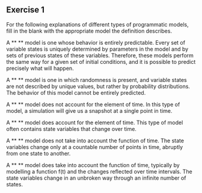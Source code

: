 ## Exercise 1

For the following explanations of different types of programmatic models, fill in the blank with the appropriate model the definition describes.

A **  ** model is one whose behavior is entirely predictable. Every set of variable states is uniquely determined by parameters in the model and by sets of previous states of these variables. Therefore, these models perform the same way for a given set of initial conditions, and it is possible to predict precisely what will happen.

  
A **  ** model is one in which randomness is present, and variable states are not described by unique values, but rather by probability distributions. The behavior of this model cannot be entirely predicted.

A **  ** model does not account for the element of time. In this type of model, a simulation will give us a snapshot at a single point in time.

 
A **  ** model does account for the element of time. This type of model often contains state variables that change over time.

  
A **  ** model does not take into account the function of time. The state variables change only at a countable number of points in time, abruptly from one state to another.

 
A **  ** model does take into account the function of time, typically by modelling a function f(t) and the changes reflected over time intervals. The state variables change in an unbroken way through an infinite number of states.